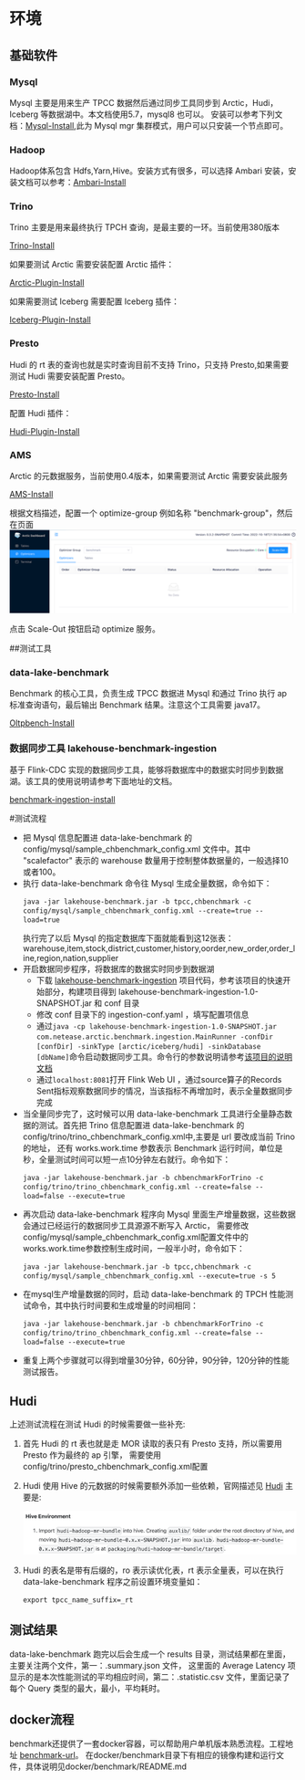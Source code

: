 # 环境
## 基础软件
### Mysql
Mysql 主要是用来生产 TPCC 数据然后通过同步工具同步到 Arctic，Hudi，Iceberg 等数据湖中。本文档使用5.7，mysql8 也可以。
安装可以参考下列文档：[Mysql-Install](mysql-install.md),此为 Mysql mgr 集群模式，用户可以只安装一个节点即可。

### Hadoop
Hadoop体系包含 Hdfs,Yarn,Hive。安装方式有很多，可以选择 Ambari 安装，安装文档可以参考：[Ambari-Install](ambari-hadoop-install.md)

### Trino
Trino 主要是用来最终执行 TPCH 查询，是最主要的一环。当前使用380版本

[Trino-Install](https://trino.io/docs/current/installation/deployment.html)

如果要测试 Arctic 需要安装配置 Arctic 插件：

[Arctic-Plugin-Install](https://arctic.netease.com/ch/trino/)

如果需要测试 Iceberg 需要配置 Iceberg 插件：

[Iceberg-Plugin-Install](https://trino.io/docs/current/connector/iceberg.html)

### Presto
Hudi 的 rt 表的查询也就是实时查询目前不支持 Trino，只支持 Presto,如果需要测试 Hudi 需要安装配置 Presto。

[Presto-Install](https://prestodb.io/docs/current/installation/deployment.html)

配置 Hudi 插件：

[Hudi-Plugin-Install](https://prestodb.io/docs/current/connector/hudi.html)

### AMS
Arctic 的元数据服务，当前使用0.4版本，如果需要测试 Arctic 需要安装此服务

[AMS-Install](../meta-service/dashboard.md)

根据文档描述，配置一个 optimize-group 例如名称 "benchmark-group"，然后在页面![Ams-Install](../images/chbenchmark-step/start-optimize.png)

点击 Scale-Out 按钮启动 optimize 服务。

##测试工具

### data-lake-benchmark
Benchmark 的核心工具，负责生成 TPCC 数据进 Mysql 和通过 Trino 执行 ap 标准查询语句，最后输出 Benchmark 结果。注意这个工具需要 java17。

[Oltpbench-Install](https://github.com/NetEase/data-lake-benchmark#readme)

### 数据同步工具 lakehouse-benchmark-ingestion
基于 Flink-CDC 实现的数据同步工具，能够将数据库中的数据实时同步到数据湖。该工具的使用说明请参考下面地址的文档。

[benchmark-ingestion-install](https://github.com/NetEase/lakehouse-benchmark-ingestion)

#测试流程
- 把 Mysql 信息配置进 data-lake-benchmark 的 config/mysql/sample_chbenchmark_config.xml 文件中。其中 "scalefactor" 表示的 warehouse 数量用于控制整体数据量的，一般选择10或者100。
- 执行 data-lake-benchmark 命令往 Mysql 生成全量数据，命令如下：
  ```
  java -jar lakehouse-benchmark.jar -b tpcc,chbenchmark -c config/mysql/sample_chbenchmark_config.xml --create=true --load=true
  ```
  执行完了以后 Mysql 的指定数据库下面就能看到这12张表：warehouse,item,stock,district,customer,history,oorder,new_order,order_line,region,nation,supplier
- 开启数据同步程序，将数据库的数据实时同步到数据湖
    - 下载 [lakehouse-benchmark-ingestion](https://github.com/NetEase/lakehouse-benchmark-ingestion) 项目代码，参考该项目的快速开始部分，构建项目得到 lakehouse-benchmark-ingestion-1.0-SNAPSHOT.jar 和 conf 目录
    - 修改 conf 目录下的 ingestion-conf.yaml ，填写配置项信息
    - 通过`java -cp lakehouse-benchmark-ingestion-1.0-SNAPSHOT.jar com.netease.arctic.benchmark.ingestion.MainRunner -confDir [confDir] -sinkType [arctic/iceberg/hudi] -sinkDatabase [dbName]`命令启动数据同步工具。命令行的参数说明请参考[该项目的说明文档](https://github.com/NetEase/lakehouse-benchmark-ingestion)
    - 通过`localhost:8081`打开 Flink Web UI ，通过source算子的Records Sent指标观察数据同步的情况，当该指标不再增加时，表示全量数据同步完成
- 当全量同步完了，这时候可以用 data-lake-benchmark 工具进行全量静态数据的测试。首先把 Trino 信息配置进 data-lake-benchmark 的 config/trino/trino_chbenchmark_config.xml中,主要是 url 要改成当前 Trino 的地址，
  还有 works.work.time 参数表示 Benchmark 运行时间，单位是秒，全量测试时间可以短一点10分钟左右就行。命令如下：
  ```
  java -jar lakehouse-benchmark.jar -b chbenchmarkForTrino -c config/trino/trino_chbenchmark_config.xml --create=false --load=false --execute=true
  ```
- 再次启动 data-lake-benchmark 程序向 Mysql 里面生产增量数据，这些数据会通过已经运行的数据同步工具源源不断写入 Arctic，
  需要修改 config/mysql/sample_chbenchmark_config.xml配置文件中的works.work.time参数控制生成时间，一般半小时，命令如下：
  ```
  java -jar lakehouse-benchmark.jar -b tpcc,chbenchmark -c config/mysql/sample_chbenchmark_config.xml --execute=true -s 5
  ```
- 在mysql生产增量数据的同时，启动 data-lake-benchmark 的 TPCH 性能测试命令，其中执行时间要和生成增量的时间相同：
  ```
  java -jar lakehouse-benchmark.jar -b chbenchmarkForTrino -c config/trino/trino_chbenchmark_config.xml --create=false --load=false --execute=true
  ```
- 重复上两个步骤就可以得到增量30分钟，60分钟，90分钟，120分钟的性能测试报告。

## Hudi
上述测试流程在测试 Hudi 的时候需要做一些补充:
1. 首先 Hudi 的 rt 表也就是走 MOR 读取的表只有 Presto 支持，所以需要用 Presto 作为最终的 ap 引擎，
   需要使用config/trino/presto_chbenchmark_config.xml配置
2. Hudi 使用 Hive 的元数据的时候需要额外添加一些依赖，官网描述见 [Hudi](https://hudi.apache.org/docs/syncing_metastore)
   主要是:

   ![hudi-sync](../images/chbenchmark-step/hudi-sync.png)
4. Hudi 的表名是带有后缀的，ro 表示读优化表，rt 表示全量表，可以在执行 data-lake-benchmark 程序之前设置环境变量如：
   ```
   export tpcc_name_suffix=_rt
   ```
## 测试结果
data-lake-benchmark 跑完以后会生成一个 results 目录，测试结果都在里面，主要关注两个文件，第一：.summary.json 文件，
这里面的 Average Latency 项显示的是本次性能测试的平均相应时间，第二：.statistic.csv 文件，里面记录了每个 Query 类型的最大，最小，平均耗时。

## docker流程
benchmark还提供了一套docker容器，可以帮助用户单机版本熟悉流程。工程地址 [benchmark-url](https://github.com/NetEase/lakehouse-benchmark)。
在docker/benchmark目录下有相应的镜像构建和运行文件，具体说明见docker/benchmark/README.md